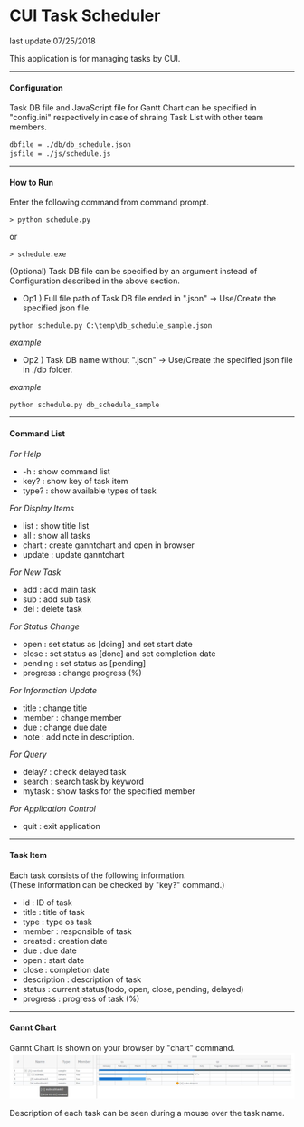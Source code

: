 # CUI Task Scheduler

last update:07/25/2018

This application is for managing tasks by CUI.

---
#### Configuration
Task DB file and JavaScript file for Gantt Chart can be specified in "config.ini" respectively in case of shraing Task List with other team members.    

```
dbfile = ./db/db_schedule.json
jsfile = ./js/schedule.js
```

---
#### How to Run
Enter the following command from command prompt.
```
> python schedule.py
```
or
```
> schedule.exe
```
(Optional)
Task DB file can be specified by an argument instead of Configuration described in the above section.
 - Op1 ) Full file path of Task DB file ended in \".json\" -> Use/Create the specified json file.    
```
python schedule.py C:\temp\db_schedule_sample.json
```

_example_
 - Op2 ) Task DB name without \".json\" -> Use/Create the specified json file in ./db folder.    

_example_
```
python schedule.py db_schedule_sample
```


---
#### Command List
*For Help*    
- -h : show command list    
- key? : show key of task item    
- type? : show available types of task    

*For Display Items*     
- list : show title list    
- all : show all tasks    
- chart : create ganntchart and open in browser    
- update : update ganntchart

*For New Task*    
- add : add main task    
- sub : add sub task    
- del : delete task    

*For Status Change*    
- open : set status as [doing] and set start date    
- close : set status as [done] and set completion date    
- pending : set status as [pending]    
- progress : change progress (%)     

*For Information Update*    
- title : change title
- member : change member    
- due : change due date    
- note : add note in description.    

*For Query*    
- delay? : check delayed task    
- search : search task by keyword    
- mytask : show tasks for the specified member    

*For Application Control*    
- quit : exit application    

---
#### Task Item
Each task consists of the following information.     
(These information can be checked by "key?" command.)

- id : ID of task
- title : title of task
- type : type os task
- member : responsible of task
- created : creation date
- due : due date
- open : start date
- close : completion date
- description : description of task
- status : current status(todo, open, close, pending, delayed)
- progress : progress of task (%)

---
#### Gannt Chart
Gannt Chart is shown on your browser by "chart" command.
![sample-chart](sample_chart.jpg)   

Description of each task can be seen during a mouse over the task name.    

